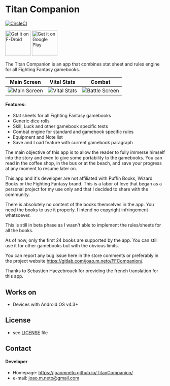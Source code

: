 Titan Companion 
======

[![CircleCI](https://circleci.com/gh/joaomneto/TitanCompanion.svg?style=svg)](https://circleci.com/gh/joaomneto/TitanCompanion)

[<img src="https://f-droid.org/badge/get-it-on.png"
      alt="Get it on F-Droid"
      height="80">](https://f-droid.org/packages/pt.joaomneto.titancompanion/)
[<img src="https://play.google.com/intl/en_us/badges/images/generic/en-play-badge.png"
      alt="Get it on Google Play"
      height="80">](https://play.google.com/store/apps/details?id=pt.joaomneto.titancompanion)

The Titan Companion is an app that combines stat sheet and rules engine for all Fighting Fantasy gamebooks.

Main Screen | Vital Stats | Combat
:-:|:-:|:-:
![Main Screen](https://lh3.googleusercontent.com/f87FehcLHasmXmvwoa3eXvCLh5oJssP3iAqqD4JLGS5uxEqTogSCbiE_g12gXDXUwQ=w720-h310-rw) | ![Vital Stats](https://lh3.googleusercontent.com/4d4RpeZtNvfUZEl-ORKUszJ93QEMPLhRABdqCwRfKI2Xo3PIsO_8ReB4wKlCTlM7ZT8=w720-h310-rw) | ![Battle Screen](https://lh3.googleusercontent.com/fMIfAR04VoPQLngxFSdp33HLN0Ti838lMmFKp3Io-tUNfcy3XEpY--2cP8FD1cHGJKFt=w720-h310-rw)

#### Features:

- Stat sheets for all Fighting Fantasy gamebooks
- Generic dice rolls
- Skill, Luck and other gamebook specific tests
- Combat engine for standard and gamebook specific rules
- Equipment and Note list
- Save and Load feature with current gamebook paragraph

The main objective of this app is to allow the reader to fully immerse himself into the story and even to give some portability to the gamebooks. You can read in the coffee shop, in the bus or at the beach, and save your progress at any moment to resume later on.

This app and it's developer are not affiliated with Puffin Books, Wizard Books or the Fighting Fantasy brand. This is a labor of love that began as a personal project for my use only and that I decided to share with the community.

There is absolutely no content of the books themselves in the app. You need the books to use it properly. I intend no copyright infringement whatsoever.

This is still in beta phase as I wasn't able to implement the rules/sheets for all the books.

As of now, only the first 24 books are supported by the app. You can still use it for other gamebooks but with the obvious limits.

You can report any bug issue here in the store comments or preferably in the project website https://gitlab.com/joao.m.neto/FFCompanion/.

Thanks to Sebastien Haezebrouck for providing the french translation for this app.


## Works on
* Devices with Android OS v4.3+

## License 
* see [LICENSE](https://raw.githubusercontent.com/joaomneto/TitanCompanion/master/LICENSE) file

## Contact
#### Developer
* Homepage: https://joaomneto.github.io/TitanCompanion/
* e-mail: joao.m.neto@gmail.com

